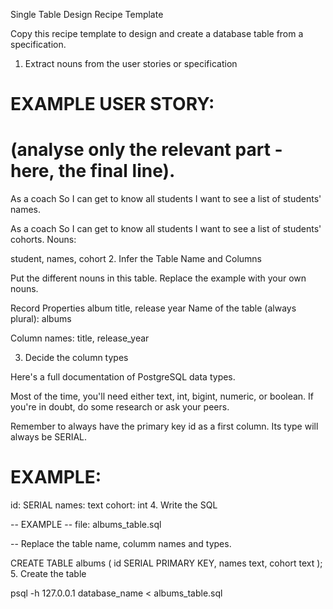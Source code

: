 Single Table Design Recipe Template

Copy this recipe template to design and create a database table from a specification.

1. Extract nouns from the user stories or specification

# EXAMPLE USER STORY:
# (analyse only the relevant part - here, the final line).

As a coach
So I can get to know all students
I want to see a list of students' names.

As a coach
So I can get to know all students
I want to see a list of students' cohorts.
Nouns:

student, names, cohort
2. Infer the Table Name and Columns

Put the different nouns in this table. Replace the example with your own nouns.

Record	Properties
album	title, release year
Name of the table (always plural): albums

Column names: title, release_year

3. Decide the column types

Here's a full documentation of PostgreSQL data types.

Most of the time, you'll need either text, int, bigint, numeric, or boolean. If you're in doubt, do some research or ask your peers.

Remember to always have the primary key id as a first column. Its type will always be SERIAL.

# EXAMPLE:

id: SERIAL
names: text
cohort: int
4. Write the SQL

-- EXAMPLE
-- file: albums_table.sql

-- Replace the table name, columm names and types.

CREATE TABLE albums (
  id SERIAL PRIMARY KEY,
  names text,
  cohort text
);
5. Create the table

psql -h 127.0.0.1 database_name < albums_table.sql